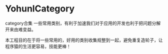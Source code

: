 YohunlCategory
==============

category合集
一些常用类别，有利于加速我们对于应用的开发也利于把问题分解开来由难变益。

本工程目的在于将一些常用的，好用的类别收集规整到一起，避免重复造轮子，让程序猿的生活更容易，技能更棒！

